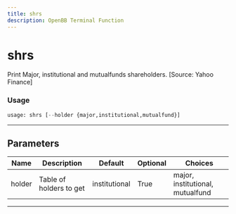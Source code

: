 ```yaml
---
title: shrs
description: OpenBB Terminal Function
---
```


# shrs

Print Major, institutional and mutualfunds shareholders. [Source: Yahoo Finance]

### Usage

```python
usage: shrs [--holder {major,institutional,mutualfund}]
```

---

## Parameters

| Name | Description | Default | Optional | Choices |
| ---- | ----------- | ------- | -------- | ------- |
| holder | Table of holders to get | institutional | True | major, institutional, mutualfund |

---
